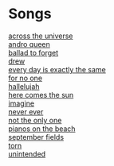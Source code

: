 <h1>Songs</h1>
<a href='across_the_universe.html'>across the universe</a><br>
<a href='andro_queen.html'>andro queen</a><br>
<a href='ballad_to_forget.html'>ballad to forget</a><br>
<a href='drew.html'>drew</a><br>
<a href='every_day_is_exactly_the_same.html'>every day is exactly the same</a><br>
<a href='for_no_one.html'>for no one</a><br>
<a href='hallelujah.html'>hallelujah</a><br>
<a href='here_comes_the_sun.html'>here comes the sun</a><br>
<a href='imagine.html'>imagine</a><br>
<a href='never_ever.html'>never ever</a><br>
<a href='not_the_only_one.html'>not the only one</a><br>
<a href='pianos_on_the_beach.html'>pianos on the beach</a><br>
<a href='september_fields.html'>september fields</a><br>
<a href='torn.html'>torn</a><br>
<a href='unintended.html'>unintended</a><br>
